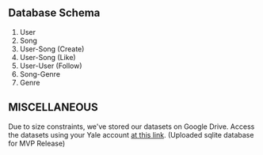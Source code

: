 ## Database Schema

1. User
2. Song
3. User-Song (Create)
4. User-Song (Like)
5. User-User (Follow)
6. Song-Genre
7. Genre

## MISCELLANEOUS

Due to size constraints, we've stored our datasets on Google Drive. Access the datasets using your Yale
account [at this link](https://drive.google.com/drive/folders/1Y0rKHs0sMmie-0wBxS__c0QH3HWUgug_?usp=sharing). (Uploaded
sqlite database for MVP Release)